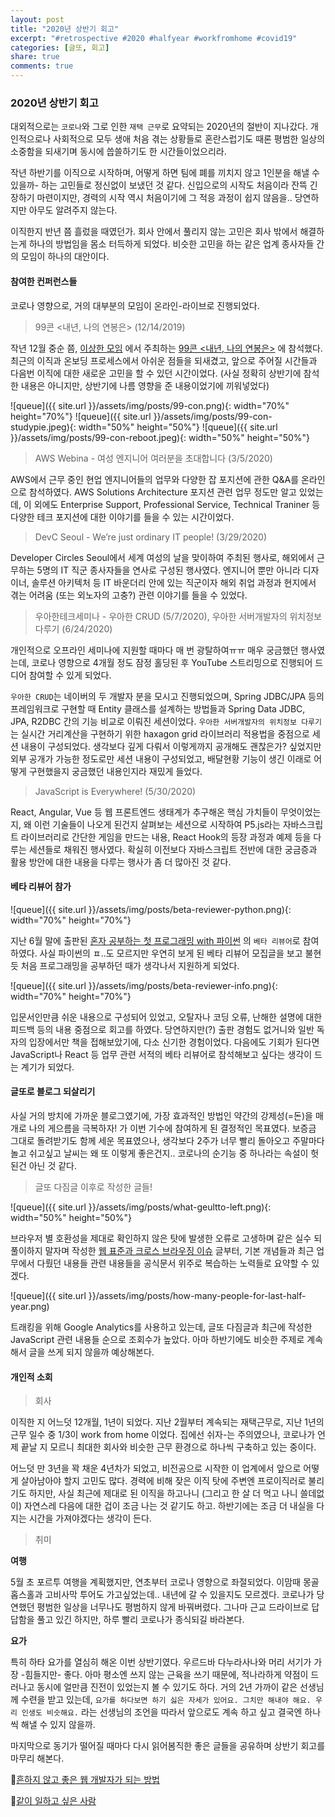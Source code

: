 ```yaml
---
layout: post
title: "2020년 상반기 회고"
excerpt: "#retrospective #2020 #halfyear #workfromhome #covid19"
categories: [글또, 회고]
share: true
comments: true
---
```


### 2020년 상반기 회고

대외적으로는 `코로나`와 그로 인한 `재택 근무`로 요약되는 2020년의 절반이 지나갔다.
개인적으로나 사회적으로 모두 생애 처음 겪는 상황들로 혼란스럽기도 때론 평범한 일상의 소중함을 되새기며 동시에 씁쓸하기도 한 시간들이었으리라.

작년 하반기를 이직으로 시작하며, 어떻게 하면 팀에 폐를 끼치지 않고 1인분을 해낼 수 있을까- 하는 고민들로 정신없이 보냈던 것 같다.
신입으로의 시작도 처음이라 잔뜩 긴장하기 마련이지만, 경력의 시작 역시 처음이기에 그 적응 과정이 쉽지 않음을.. 당연하지만 아무도 알려주지 않는다.

이직한지 반년 쯤 흘렀을 때였던가. 회사 안에서 풀리지 않는 고민은 회사 밖에서 해결하는게 하나의 방법임을 몸소 터득하게 되었다.
비슷한 고민을 하는 같은 업계 종사자들 간의 모임이 하나의 대안이다.

#### 참여한 컨퍼런스들

코로나 영향으로, 거의 대부분의 모임이 온라인-라이브로 진행되었다.

> 99콘 <내년, 나의 연봉은> (12/14/2019)

작년 12월 중순 쯤, [이상한 모임](https://www.weirdx.io/) 에서 주최하는 [99콘 <내년, 나의 연봉은>](https://www.facebook.com/events/2677238725667901/) 에 참석했다.
최근의 이직과 온보딩 프로세스에서 아쉬운 점들을 되새겼고, 앞으로 주어질 시간들과 다음번 이직에 대한 새로운 고민을 할 수 있던 시간이었다.
(사실 정확히 상반기에 참석한 내용은 아니지만, 상반기에 나름 영향을 준 내용이었기에 끼워넣었다) 

![queue]({{ site.url }}/assets/img/posts/99-con.png){: width="70%" height="70%"}
![queue]({{ site.url }}/assets/img/posts/99-con-studypie.jpeg){: width="50%" height="50%"}
![queue]({{ site.url }}/assets/img/posts/99-con-reboot.jpeg){: width="50%" height="50%"}

> AWS Webina - 여성 엔지니어 여러분을 초대합니다 (3/5/2020)

AWS에서 근무 중인 현업 엔지니어들의 업무와 다양한 잡 포지션에 관한 Q&A를 온라인으로 참석하였다.
AWS Solutions Architecture 포지션 관련 업무 정도만 알고 있었는데, 이 외에도 Enterprise Support, Professional Service, Technical Traniner 등 다양한 테크 포지션에 대한 이야기를 들을 수 있는 시간이었다.

> DevC Seoul - We’re just ordinary IT people! (3/29/2020)

Developer Circles Seoul에서 세계 여성의 날을 맞이하여 주최된 행사로, 해외에서 근무하는 5명의 IT 직군 종사자들을 연사로 구성된 행사였다.
엔지니어 뿐만 아니라 디자이너, 솔루션 아키텍처 등 IT 바운더리 안에 있는 직군이자 해외 취업 과정과 현지에서 겪는 어려움 (또는 외노자의 고충?) 관련 이야기를 들을 수 있었다.

> 우아한테크세미나 - 우아한 CRUD (5/7/2020), 우아한 서버개발자의 위치정보 다루기 (6/24/2020)

개인적으로 오프라인 세미나에 지원할 때마다 매 번 광탈하여ㅠㅠ 매우 궁금했던 행사였는데,
코로나 영향으로 4개월 정도 잠정 홀딩된 후 YouTube 스트리밍으로 진행되어 드디어 참여할 수 있게 되었다.

`우아한 CRUD`는 네이버의 두 개발자 분을 모시고 진행되었으며, Spring JDBC/JPA 등의 프레임워크로 구현할 때 Entity 클래스를 설계하는 방법들과 Spring Data JDBC, JPA, R2DBC 간의 기능 비교로 이뤄진 세션이었다.
`우아한 서버개발자의 위치정보 다루기`는 실시간 거리계산을 구현하기 위한 haxagon grid 라이브러리 적용법을 중점으로 세션 내용이 구성되었다.
생각보다 깊게 다뤄서 이렇게까지 공개해도 괜찮은가? 싶었지만 외부 공개가 가능한 정도로만 세션 내용이 구성되었고, 배달현황 기능이 생긴 이래로 어떻게 구현했을지 궁금했던 내용인지라 재밌게 들었다.

> JavaScript is Everywhere! (5/30/2020)

React, Angular, Vue 등 웹 프론트엔드 생태계가 추구해온 핵심 가치들이 무엇이었는지, 왜 이런 기술들이 나오게 된건지 살펴보는 세션으로 시작하여
P5.js라는 자바스크립트 라이브러리로 간단한 게임을 만드는 내용, React Hook의 등장 과정과 예제 등을 다루는 세션들로 채워진 행사였다.
확실히 이전보다 자바스크립트 전반에 대한 궁금증과 활용 방안에 대한 내용을 다루는 행사가 좀 더 많아진 것 같다.

#### 베타 리뷰어 참가

![queue]({{ site.url }}/assets/img/posts/beta-reviewer-python.png){: width="70%" height="70%"}

지난 6월 말에 출판된 [혼자 공부하는 첫 프로그래밍 with 파이썬](https://www.hanbit.co.kr/store/books/look.php?p_code=B9609283195) 의 `베타 리뷰어`로 참여하였다.
사실 파이썬의 ㅍ..도 모르지만 우연히 보게 된 베타 리뷰어 모집글을 보고 불현듯 처음 프로그래밍을 공부하던 때가 생각나서 지원하게 되었다.

![queue]({{ site.url }}/assets/img/posts/beta-reviewer-info.png){: width="70%" height="70%"}

입문서인만큼 쉬운 내용으로 구성되어 있었고, 오탈자나 코딩 오류, 난해한 설명에 대한 피드백 등의 내용 중점으로 회고를 하였다.
당연하지만(?) 출판 경험도 없거니와 일반 독자의 입장에서만 책을 접해보았기에, 다소 신기한 경험이었다.
다음에도 기회가 된다면 JavaScript나 React 등 업무 관련 서적의 베타 리뷰어로 참석해보고 싶다는 생각이 드는 계기가 되었다.

#### 글또로 블로그 되살리기

사실 거의 방치에 가까운 블로그였기에, 가장 효과적인 방법인 약간의 강제성(=돈)을 매개로 나의 게으름을 극복하자! 가 이번 기수에 참여하게 된 결정적인 목표였다.
보증금 그대로 돌려받기도 함께 세운 목표였으나, 생각보다 2주가 너무 빨리 돌아오고 주말마다 놀고 쉬고싶고 날씨는 왜 또 이렇게 좋은건지.. 코로나의 순기능 중 하나라는 속설이 헛된건 아닌 것 같다.

> 글또 다짐글 이후로 작성한 글들!

![queue]({{ site.url }}/assets/img/posts/what-geultto-left.png){: width="50%" height="50%"}

브라우저 별 호환성을 제대로 확인하지 않은 탓에 발생한 오류로 고생하며 같은 실수 되풀이하지 말자며 작성한 [웹 표준과 크로스 브라우징 이슈](https://chanmi-lee.github.io/articles/2020-03/web-standard-and-cross-browsing-issue) 글부터,
기본 개념들과 최근 업무에서 다뤘던 내용들 관련 내용들을 공식문서 위주로 복습하는 노력들로 요약할 수 있겠다.

![queue]({{ site.url }}/assets/img/posts/how-many-people-for-last-half-year.png)

트래킹을 위해 Google Analytics를 사용하고 있는데, 글또 다짐글과 최근에 작성한 JavaScript 관련 내용들 순으로 조회수가 높았다.
아마 하반기에도 비슷한 주제로 계속해서 글을 쓰게 되지 않을까 예상해본다.

#### 개인적 소회

> 회사

이직한 지 어느덧 12개월, 1년이 되었다.
지난 2월부터 계속되는 재택근무로, 지난 1년의 근무 일수 중 1/3이 work from home 이었다.
집에선 쉬자-는 주의였으나, 코로나가 언제 끝날 지 모르니 최대한 회사와 비슷한 근무 환경으로 하나씩 구축하고 있는 중이다.

어느덧 만 3년을 꽉 채운 4년차가 되었고, 비전공으로 시작한 이 업계에서 앞으로 어떻게 살아남아야 할지 고민도 많다.
경력에 비해 잦은 이직 탓에 주변엔 프로이직러로 불리기도 하지만, 사실 최근에 제대로 된 이직을 하고나니 (그리고 한 살 더 먹고 나니 쓸데없이) 자연스레 다음에 대한 겁이 조금 나는 것 같기도 하고.
하반기에는 조금 더 내실을 다지는 시간을 가져야겠다는 생각이 든다.

> 취미

**여행**

5월 초 포르투 여행을 계획했지만, 연초부터 코로나 영향으로 좌절되었다.
이맘때 몽골 홉스홀과 고비사막 투어도 가고싶었는데.. 내년에 갈 수 있을지도 모르겠다.
코로나가 당연했던 평범한 일상을 너무나도 평범하지 않게 바꿔버렸다.
그나마 근교 드라이브로 답답함을 풀고 있긴 하지만, 하루 빨리 코로나가 종식되길 바라본다.

**요가**

특히 하타 요가를 열심히 해온 이번 상반기였다.
우르드바 다누라사나와 머리 서기가 가장 -힘들지만- 좋다.
아마 평소엔 쓰지 않는 근육을 쓰기 때문에, 적나라하게 약점이 드러나고 동시에 얼만큼 진전이 있었는지 볼 수 있기도 하다.
거의 2년 가까이 같은 선생님께 수련을 받고 있는데, `요가를 하다보면 하기 싫은 자세가 있어요. 그치만 해내야 해요. 우리 인생도 비슷해요.` 라는 선생님의 조언을 따라서 앞으로도 계속 하고 싶고 결국엔 하나씩 해낼 수 있지 않을까.

마지막으로 동기가 떨어질 때마다 다시 읽어봄직한 좋은 글들을 공유하며 상반기 회고를 마무리 해본다.

📌[흔하지 않고 좋은 웹 개발자가 되는 방법](https://joshua1988.github.io/web-development/translation/how-to-become-uncommonly-web-dev/?fbclid=IwAR1m8U8IU-PhCNKDo0Udtt3-iW0ob_NVtIIiKmSSqkl4RSqxRtzfs_bATq8)

📌[같이 일하고 싶은 사람](https://brunch.co.kr/@hyungsukkim/99?fbclid=IwAR3d_Eqgmu2qGOsrUIQ_IzjEllJBstB_KuHycUJsA1yGI0yoYM2W8fmxotc)
